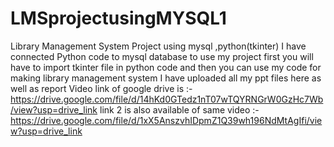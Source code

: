 # LMSprojectusingMYSQL1
Library Management System Project using mysql  ,python(tkinter)
I have connected Python code to mysql database to use my project first you will have  to import tkinter file in python code and then you can use my code for making library management system 
I have  uploaded all  my ppt files here as well as report
Video link of google drive is :-https://drive.google.com/file/d/14hKd0GTedz1nT07wTQYRNGrW0GzHc7Wb/view?usp=drive_link
link 2 is also available of same video  :- https://drive.google.com/file/d/1xX5AnszvhIDpmZ1Q39wh196NdMtAgIfi/view?usp=drive_link
